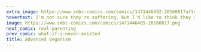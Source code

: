 ```yaml
---
extra_image: https://www.smbc-comics.com/comics/1471446682-20160817after.png
hovertext: I'm not sure they're suffering, but I'd like to think they are.
image: https://www.smbc-comics.com/comics/1471446485-20160817.png
next_comic: real-parenting
prev_comic: what-if-i-never-existed
title: Advanced Veganism
---
```


